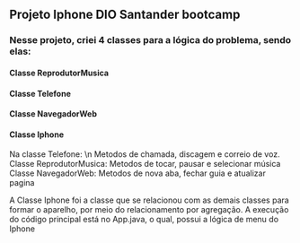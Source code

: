 ## Projeto Iphone DIO Santander bootcamp

### Nesse projeto, criei 4 classes para a lógica do problema, sendo elas:
#### Classe ReprodutorMusica
#### Classe Telefone
#### Classe NavegadorWeb
#### Classe Iphone

Na classe Telefone: \n
  Metodos de chamada, discagem e correio de voz.
Classe ReprodutorMusica:
  Metodos de tocar, pausar e selecionar música
Classe NavegadorWeb:
  Metodos de nova aba, fechar guia e atualizar pagina

A Classe Iphone foi a classe que se relacionou com as demais classes para formar o aparelho, por meio do relacionamento por agregação. 
A execução do código principal está no App.java, o qual, possui a lógica de menu do Iphone
